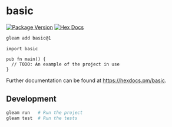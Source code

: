 # basic

[![Package Version](https://img.shields.io/hexpm/v/basic)](https://hex.pm/packages/basic)
[![Hex Docs](https://img.shields.io/badge/hex-docs-ffaff3)](https://hexdocs.pm/basic/)

```sh
gleam add basic@1
```
```gleam
import basic

pub fn main() {
  // TODO: An example of the project in use
}
```

Further documentation can be found at <https://hexdocs.pm/basic>.

## Development

```sh
gleam run   # Run the project
gleam test  # Run the tests
```
